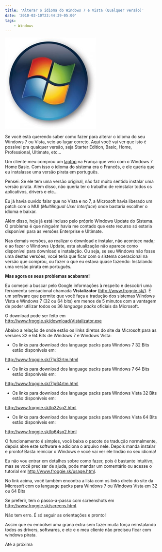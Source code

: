 ```yaml
---
title: 'Alterar o idioma do Windows 7 e Vista (Qualquer versão)'
date: '2010-03-10T23:44:39-05:00'
tags:
    - Windows
---
```


[![](/wp-content/uploads/2010/03/windows7leak1-300x300.jpg "windows7leak1")](/wp-content/uploads/2010/03/windows7leak1.jpg)

Se você está querendo saber como fazer para alterar o idioma do seu Windows 7 ou Vista, veio ao lugar correto. Aqui você vai ver que isto é possível pra qualquer versão, seja Starter Edition, Basic, Home, Professional, Ultimate, etc…

Um cliente meu comprou um [laptop](http://sledge.boo-box.com/list/page/bGFwdG9wXyMjX2Jhcl8jI190YWdnaW5nLXRvb2wtd3BfIyNfMTUxMjY4OQ==-60) na França que veio com o Windows 7 Home Basic. Com isso o idioma do sistema era o Francês, e ele queria que eu instalasse uma versão pirata em português.

Pensei: Se ele tem uma versão original, não faz muito sentido instalar uma versão pirata. Além disso, não queria ter o trabalho de reinstalar todos os aplicativos, drivers e etc…

Eu já havia ouvido falar que no Vista e no 7, a Microsoft havia liberado um patch com o MUI (*Multilingual User Interface*) onde bastaria escolher o idioma e baixar.

Além disso, hoje já está incluso pelo próprio Windows Update do Sistema. O problema é que ninguém havia me contado que este recurso só estaria disponível para as versões Enterprise e Ultimate.

Nas demais versões, ao realizar o download e instalar, não acontece nada; e ao fazer o Windows Update, esta atualização não aparece como disponível para download e instalação. Ou seja, se seu Windows não fosse uma destas versões, você teria que ficar com o sistema operacional na versão que comprou, ou fazer o que eu estava quase fazendo: Instalando uma versão pirata em português.

**Mas agora os seus problemas acabaram!**

Eu começei a buscar pelo Google informações à respeito e descobrí uma ferramenta sensacional chamada **Vistalizator** (<http://www.froggie.sk/>). É um software que permite que você faça a tradução dos sistemas Windows Vista e Windows 7 (32 ou 64 bits) em menos de 5 minutos com a vantagem de poder utilizar todos os 36 *language packs* oficiais da Microsoft.

O download pode ser feito em <http://www.froggie.sk/download/Vistalizator.exe>

Abaixo a relação de onde estão os links diretos do site da Microsoft para as versões 32 e 64 Bits de Windows 7 e Windows Vista:

- Os links para download dos language packs para Windows 7 32 Bits estão disponíveis em:

<http://www.froggie.sk/7lp32rtm.html>

- Os links para download dos language packs para Windows 7 64 Bits estão disponíveis em:

<http://www.froggie.sk/7lp64rtm.html>

- Os links para download dos language packs para Windows Vista 32 Bits estão disponíveis em:

<http://www.froggie.sk/lp32sp2.html>

- Os links para download dos language packs para Windows Vista 64 Bits estão disponíveis em:

<http://www.froggie.sk/lp64sp2.html>

O funcionamento é simples, você baixa o pacote de tradução normalmente, depois abre este software e adiciona o arquivo nele. Depois manda instalar e pronto! Basta reiniciar o Windows e você vai ver ele lindão no seu idioma!

Eu não vou entrar em detalhes sobre como fazer, pois é bastante intuitivo, mas se você precisar de ajuda, pode mandar um comentário ou acesse o tutorial em <http://www.froggie.sk/usage.html>.

No link acima, você também encontra a lista com os links direto do site da Microsoft com os language packs para Windows 7 ou Windows Vista em 32 ou 64 Bits

Se preferir, tem o passo-a-passo com screenshots em <http://www.froggie.sk/screens.html>.

Não tem erro. É só seguir as orientações e pronto!

Assim que eu embolsei uma grana extra sem fazer muita força reinstalando todos os drivers, softwares, e etc e o meu cliente não precisou ficar com windows pirata.

Até a próxima
